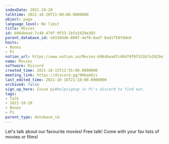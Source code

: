 ```yaml
---
indexDate: 2021-10-20
talktime: 2021-10-20T21:00:00.0000000
object: page
language_level: No limit
title: Movies
id: b964bead-7c40-47df-9f53-1bfa1929e303
parent_database_id: e9339446-880f-4ef0-8ad7-8ad1f507dded
hosts:
- Bones
- Pi
notion_url: https://www.notion.so/Movies-b964bead7c4047df9f531bfa1929e303
name: Movies
software: Discord
created_time: 2021-10-15T12:55:00.0000000
meeting_link: https://discord.gg/9Kbq4djs
last_edited_time: 2021-10-16T21:18:00.0000000
archived: false
sign_up_here: Issue pi#helpsignup in Pi's discord to find out.
tags:
- Talk
- 2021-10-20
- Bones
- Pi
parent_type: database_id
---
```


Let's talk about our favourite movies!
Free talk! Come with your fav lists of movies or films!


